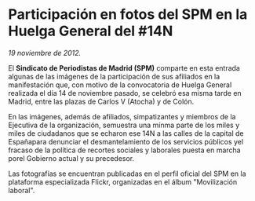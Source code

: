 # Participación en fotos del SPM en la Huelga General del #14N

*19 noviembre de 2012.*

El **Sindicato de Periodistas de Madrid (SPM)** comparte en esta entrada algunas de las imágenes de la participación de sus afiliados en la manifestación que, con motivo de la convocatoria de Huelga General realizada el día 14 de noviembre pasado, se celebró esa misma tarde en Madrid, entre las plazas de Carlos V (Atocha) y de Colón.

En las imágenes, además de afiliados, simpatizantes y miembros de la Ejecutiva de la organización, semuestra una mínma parte de los miles y miles de ciudadanos que se echaron ese 14N a las calles de la capital de Españapara denunciar el desmantelamiento de los servicios públicos yel fracaso de la política de recortes sociales y laborales puesta en marcha porel Gobierno actual y su precedesor.

Las fotografías se encuentran publicadas en el perfil oficial del SPM en la plataforma especializada Flickr, organizadas en el álbum "Movilización laboral".
